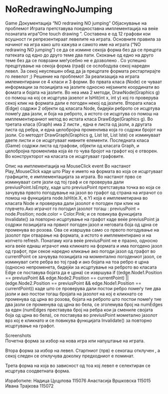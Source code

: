 NoRedrawingNoJumping
====================

Game
Документација  “NO redrawing NO jumping”
Објаснување на проблемот
Играта претставува поедноставна имплементација на веќе познатата игра“One touch drawing ”. Составена е од 12 графови кои всушност ги репрезентираат левелите на играта. Основните правила за начинот на игра како што кажува и самото име на играта  (“NO redrawing NO jumping”) се да се измине секоја форма без да се прецрта патеката од едно до друго теме два пати. Скокање од едно на друго теме без да се поврзани меѓусебно не е дозволено . Со успешно прецртување на секоја форма (граф) се ослободува секој нареден левел.  За секој неуспешен обид да ја прецртате формата рестартирајте го левелот  ;) 
Решение на проблемот
За реализација на играта  имлементирани се 4 класи и 3 форми.
 Во првата класа (Node) се чуваат информации за позицијата на јазлите односно нејзините координати во фомата и бојата на јазлите. Во неа има 2 методи, DrawNode(Graphics g) со помош на кој се исцртува јазелот и IsHit(int x, int y) кој го проверува секој клик на формата дали е погоден некој од јазлите.
Втората класа (Edge) содржи 2 објекти од класата Node, бидејќи реброто се исцртува помеѓу два јазли, и боја на реброто, а истото се исцртува со помош на имплементираниот метод во истата класа DrawEdge(Graphics g).
Во третата класа (Graph) има 2 листи , една е листа од јазли, а другата листа од ребра, и една целобројна променлива која го содржи бројот на јазли.  Со методот  DrawGraph(Graphics g, List<Node> lst, List<Edge> lste) се изминуваат двете листи и се исцртуваат нивните елементи.
Последната класа (Game) содржи листа од графови, објекти од класата Graph, и целобројна променлива која ќе го чува бројот на графот кој е отворен. Во конструкторот на класата се исцртуваат графовите. 


Опис на имплементација на MouseClick event
Во настанот Play_MouseClick каде што Play е името на формата во која се исцртуваат графиците, е имплементацијата за играта. Во настанот прво се изминуваат сите јазли од тој граф и се проверува дали previusPoint.IsEmpty, каде што previusPoint претставува точка во која се зачувува првото погодување на јазол во графот од страна на играчот со помош на функцијата node.IsHit(e.X, e.Y) која е имплеметирана во класата Node и проверува дали јазолот е погоден при клик на глувчето.Ако играчот го погодил јазолот тогаш :
previusPoint = node.Position;
node.color = Color.Pink;
и се повикува функцијата Invalidate() за повторно исцртување на графот каде веќе previusPoint ја содржи позицијата на првиот погоден јазол и неговата боја од црна се променува во розова. Ова се извршува само со првото погодување на јазолот при отварање на формата, а истото е имплементирано и на копчето refresh. Понатаму кога веќе previusPoint не е празно, односно кога веќе еднаш играчот има кликнато на формата и има погодено јазол од графот, при секое наредно кликање ако погоди јазол од графот во currentPoint се зачувува позицијата на моментално погодениот јазол, се изминуват сите ребра во тој граф и ако бојата на тоа ребро е црна (односно непроменета, бидејќи за исцртување на реброто во класата Edge се поставува бојата да е црна) се извршува
if ((edge.Node1.Position == previusPoint && edge.Node2.Position == currentPoint) || (edge.Node2.Position == previusPoint && edge.Node1.Position == currentPoint))
каде што се проверува дали постои ребро помеѓу тие два јазли и ако постои тогаш бројата на јазолот на кој е кликнато се променува од црна во розова, бојата на реброто што постои помеѓу тие два јазли се променува од црна во бела, се зголемува број на numEdges  за еден (numEdges преставува број на ребра кои ја смениле својата боја од црна во бела), се поставува во previusPoint мометално јазолот врз кој е кликнато и се повикува функцијата Invalidate() за повторно исцртување на графот.




Screenshots  
Почетна форма за избор на нова игра или напуштање на играта.
 


Втора форма за избор на левел. Стартниот (прв) е секогаш отклучен , а секој следен се отклучува доколку предходниот е поминат.
 

Трета форма на која во зависност од тоа кој левел е селектиран се исцртува соодветната форма.
 


Изработиле:
Надица Цуцулова 115076
Анастасија Вршковска 115015
Ивана Трајкова 115072
